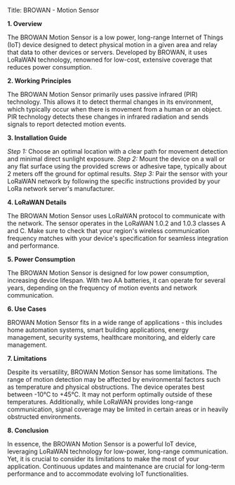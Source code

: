 Title: BROWAN - Motion Sensor 

**1. Overview**

The BROWAN Motion Sensor is a low power, long-range Internet of Things (IoT) device designed to detect physical motion in a given area and relay that data to other devices or servers. Developed by BROWAN, it uses LoRaWAN technology, renowned for low-cost, extensive coverage that reduces power consumption.

**2. Working Principles**

The BROWAN Motion Sensor primarily uses passive infrared (PIR) technology. This allows it to detect thermal changes in its environment, which typically occur when there is movement from a human or an object. PIR technology detects these changes in infrared radiation and sends signals to report detected motion events.

**3. Installation Guide**

*Step 1:* Choose an optimal location with a clear path for movement detection and minimal direct sunlight exposure. 
*Step 2:* Mount the device on a wall or any flat surface using the provided screws or adhesive tape, typically about 2 meters off the ground for optimal results.
*Step 3:* Pair the sensor with your LoRaWAN network by following the specific instructions provided by your LoRa network server's manufacturer.

**4. LoRaWAN Details**

The BROWAN Motion Sensor uses LoRaWAN protocol to communicate with the network. The sensor operates in the LoRaWAN 1.0.2 and 1.0.3 classes A and C. Make sure to check that your region's wireless communication frequency matches with your device's specification for seamless integration and performance. 

**5. Power Consumption**

The BROWAN Motion Sensor is designed for low power consumption, increasing device lifespan. With two AA batteries, it can operate for several years, depending on the frequency of motion events and network communication. 

**6. Use Cases**

 BROWAN Motion Sensor fits in a wide range of applications - this includes home automation systems, smart building applications, energy management, security systems, healthcare monitoring, and elderly care management. 

**7. Limitations**

Despite its versatility, BROWAN Motion Sensor has some limitations. The range of motion detection may be affected by environmental factors such as temperature and physical obstructions. The device operates best between -10°C to +45°C. It may not perform optimally outside of these temperatures. Additionally, while LoRaWAN provides long-range communication, signal coverage may be limited in certain areas or in heavily obstructed environments.

**8. Conclusion**

In essence, the BROWAN Motion Sensor is a powerful IoT device, leveraging LoRaWAN technology for low-power, long-range communication. Yet, it is crucial to consider its limitations to make the most of your application. Continuous updates and maintenance are crucial for long-term performance and to accommodate evolving IoT functionalities.